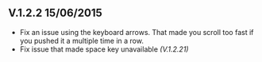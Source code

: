 ## V.1.2.2 15/06/2015

- Fix an issue using the keyboard arrows. That made you scroll too fast if you pushed it a multiple time in a row.
- Fix issue that made space key unavailable *(V.1.2.21)*